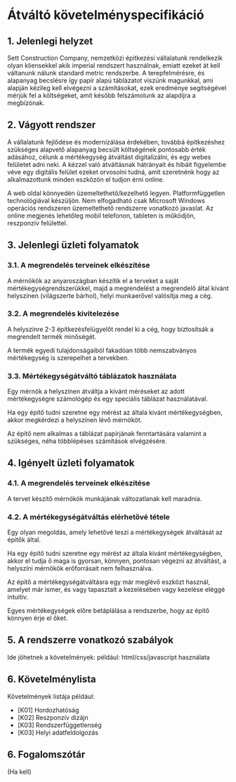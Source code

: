 # Átváltó követelményspecifikáció



## 1. Jelenlegi helyzet

Sett Construction Company, nemzetközi építkezési vállalatunk rendelkezik olyan kliensekkel akik imperial rendszert használnak, emiatt ezeket át kell váltanunk nálunk standard metric rendszerbe. A terepfelmérésre, és alapanyag becslésre így papír alapú táblázatot viszünk magunkkal, ami alapján kézileg kell elvégezni a számításokat, ezek eredménye segítségével mérjük fel a költségeket, amit később felszámolunk az alapdíjra a megbízónak.



## 2. Vágyott rendszer

A vállalatunk fejlődése és modernizálása érdekében, továbbá építkezéshez szükséges alapvető alapanyag becsült költségének pontosabb érték adásához, célunk a mértékegység átváltást digitalizálni, és egy webes felületet adni neki. A kézzel való átváltásnak hátrányait és hibáit figyelembe véve egy digitális felület ezeket orvosolni tudná, amit szeretnénk hogy az alkalmazottunk minden eszközön el tudjon érni online.

A web oldal könnyedén üzemeltethető/kezelhető legyen. Platformfüggetlen technológiával készüljön.
Nem elfogadható csak Microsoft Windows operációs rendszeren üzemeltethető rendszerre vonatkozó javaslat.
Az online megjenés lehetőleg mobil telefonon, tableten is működjön, reszponzív felülettel.


## 3. Jelenlegi üzleti folyamatok

### 3.1. A megrendelés terveinek elkészítése

A mérnökök az anyaroszágban készítik el a terveket a saját mértékegységrendszerükkel, majd a megrendelést a megrendelő által kívánt helyszínen (világszerte bárhol), helyi munkaerővel valósítja meg a cég.

### 3.2. A megrendelés kivitelezése

A helyszínre 2-3 építkezésfelügyelőt rendel ki a cég, hogy biztosítsák a megrendelt termék minőségét.

A termék egyedi tulajdonságaiból fakadóan több nemszabványos mértékegység is szerepelhet a tervekben.

### 3.3. Mértékegységátváltó táblázatok használata

Egy mérnök a helyszínen átváltja a kívánt méréseket az adott mértékegységre számológép és egy speciális táblázat használatával.

Ha egy építő tudni szeretne egy mérést az általa kívánt mértékegységben, akkor megkérdezi a helyszínen lévő mérnököt.

Az építő nem alkalmas a táblázat papírjának fenntartására valamint a szükséges, néha többlépéses számítások elvégzésére.

## 4. Igényelt üzleti folyamatok

### 4.1. A megrendelés terveinek elkészítése

A tervet készítő mérnökök munkájának változatlanak kell maradnia.

### 4.2. A mértékegységátváltás elérhetővé tétele

Egy olyan megoldás, amely lehetővé teszi a mértékegységek átváltását az építők által.

Ha egy építő tudni szeretne egy mérést az általa kívánt mértékegységben, akkor el tudja ő maga is gyorsan, könnyen, pontosan végezni az átváltást, a helyszíni mérnökök erőforrásait nem felhasználva.

Az építő a mértékegységátváltásra egy már meglévő eszközt használ, amelyet már ismer, és vagy tapasztalt a kezelésében vagy kezelése eléggé intuitív.

Egyes mértékegységek előre betáplálása a rendszerbe, hogy az építő könnyen érje el őket.

## 5. A rendszerre vonatkozó szabályok

Ide jöhetnek a követelmények: például: 
html/css/javascript használata

## 6. Követelménylista

Követelmények listája például:

* [K01] Hordozhatóság
* [K02] Reszponzív dizájn
* [K03] Rendszerfüggetlenség
* [K03] Helyi adatfeldolgozás


## 6. Fogalomszótár

(Ha kell)
